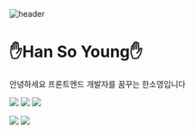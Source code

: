 ![header](https://capsule-render.vercel.app/api?type=Rounded&color=d6ace6&height=300&section=header&text=I'm%20hansoyoung&fontSize=90)

# ✋Han So Young✋

안녕하세요 프론트엔드 개발자를 꿈꾸는 한소영입니다

<img src="https://img.shields.io/badge/JavaScript-F7DF1E?style=flat-square&logo=JavaScript&logoColor=white"/>
<img src="https://img.shields.io/badge/React-61DAFB?style=flat-square&logo=JavaScript&logoColor=white"/>
<img src="https://img.shields.io/badge/styled components-DB7093?style=flat-square&logo=styled-components&logoColor=white"/>

<img src="https://img.shields.io/badge/Node.js
-339933?style=flat-square&logo=Node.js
&logoColor=white"/>
<img src="https://img.shields.io/badge/MongoDB
-47A248?style=flat-square&logo=MongoDB
&logoColor=white"/>
